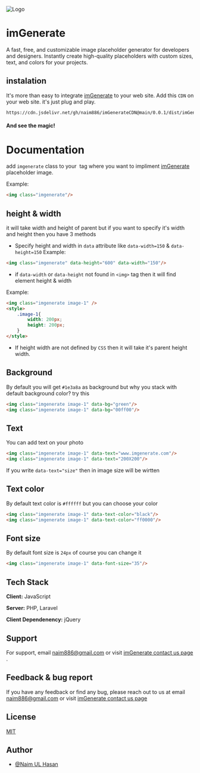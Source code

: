 ![Logo](https://www.imgenerate.com/images/logo.png)

# imGenerate

A fast, free, and customizable image placeholder generator for developers and designers. Instantly create high-quality placeholders with custom sizes, text, and colors for your projects.

## instalation 
It's more than easy to integrate [imGenerate](https://imgenerate.com) to your web site. Add this `CDN` on your web site. it's just plug and play.

```
https://cdn.jsdelivr.net/gh/naim886/imGenerateCDN@main/0.0.1/dist/imGenerate.min.js
```

#### And see the magic!


# Documentation

add `imgenerate` class to your <img> tag where you want to impliment  [imGenerate](https://imgenerate.com) placeholder image. 

Example:

```html
<img class="imgenerate"/>
```

## height & width

it will take width and height of parent but if you want to specify it's width and height then you have 3 methods

- Specify height and width in `data` attribute like `data-width=150` & `data-height=150` 
Example: 

```html
<img class="imgenerate" data-height="600" data-width="150"/>
```

- if `data-width` or `data-height` not found in `<img>` tag then it will find element height & width 

Example: 
``` html 
<img class="imgenerate image-1" />
<style>
    .image-1{
        width: 200px;
        height: 200px;
    }
</style>
```
- If height width are not defined by `CSS` then it will take it's parent height width.

## Background 

By default you will get `#1e3a8a` as background but why you stack with default background color? try this 

```html
<img class="imgenerate image-1" data-bg="green"/>
<img class="imgenerate image-1" data-bg="00ff00"/>
```

## Text 
You can add text on your photo 

```html
<img class="imgenerate image-1" data-text="www.imgenerate.com"/>
<img class="imgenerate image-1" data-text="200X200"/>
```
If you write `data-text="size"` then in image size will be wirtten

## Text color

By default text color is `#ffffff` but you can choose your color
```html
<img class="imgenerate image-1" data-text-color="black"/>
<img class="imgenerate image-1" data-text-color="ff0000"/>
```

## Font size 
By default font size is `24px` of course you can change it 

```html
<img class="imgenerate image-1" data-font-size="35"/>
```


## Tech Stack

**Client:** JavaScript 

**Server:** PHP, Laravel

**Client Dependenency:** jQuery


## Support

For support, email naim886@gmail.com or visit [imGenerate contact us page ](https://www.imgenerate.com/contact-us).


## Feedback & bug report

If you have any feedback or find any bug, please reach out to us at email naim886@gmail.com or visit [imGenerate contact us page ](https://www.imgenerate.com/contact-us)



## License

[MIT](https://choosealicense.com/licenses/mit/)


## Author

- [@Naim UL Hasan](https://www.naimbd.com)
